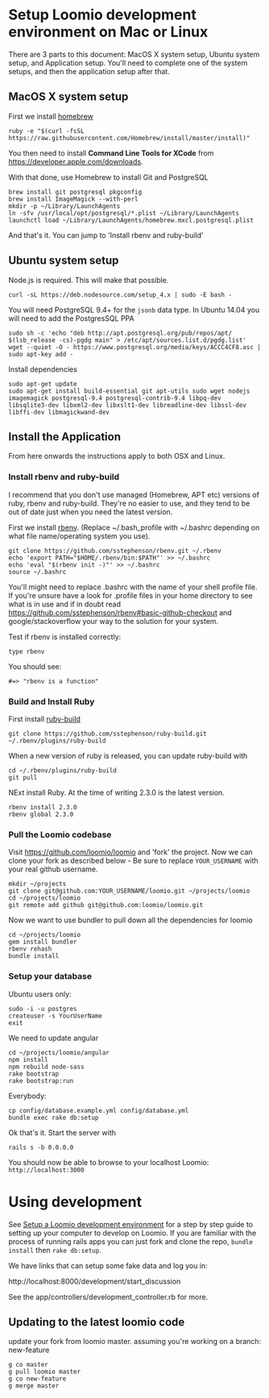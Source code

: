 # Setup Loomio development environment on Mac or Linux

There are 3 parts to this document: MacOS X system setup, Ubuntu system setup, and Application setup. You'll need to complete one of the system setups, and then the application setup after that.

## MacOS X system setup

First we install [homebrew](http://brew.sh)

```
ruby -e "$(curl -fsSL https://raw.githubusercontent.com/Homebrew/install/master/install)"
```

You then need to install __Command Line Tools for XCode__ from https://developer.apple.com/downloads.

With that done, use Homebrew to install Git and PostgreSQL

```
brew install git postgresql pkgconfig
brew install ImageMagick --with-perl
mkdir -p ~/Library/LaunchAgents
ln -sfv /usr/local/opt/postgresql/*.plist ~/Library/LaunchAgents
launchctl load ~/Library/LaunchAgents/homebrew.mxcl.postgresql.plist
```

And that's it. You can jump to 'Install rbenv and ruby-build'

## Ubuntu system setup

Node.js is required.  This will make that possible.
```
curl -sL https://deb.nodesource.com/setup_4.x | sudo -E bash -
```
You will need PostgreSQL 9.4+ for the `jsonb` data type.
In Ubuntu 14.04 you will need to add the PostgresSQL PPA
```
sudo sh -c 'echo "deb http://apt.postgresql.org/pub/repos/apt/ $(lsb_release -cs)-pgdg main" > /etc/apt/sources.list.d/pgdg.list'
wget --quiet -O - https://www.postgresql.org/media/keys/ACCC4CF8.asc | sudo apt-key add -
```
Install dependencies
```
sudo apt-get update
sudo apt-get install build-essential git apt-utils sudo wget nodejs imagemagick postgresql-9.4 postgresql-contrib-9.4 libpq-dev libsqlite3-dev libxml2-dev libxslt1-dev libreadline-dev libssl-dev libffi-dev libmagickwand-dev
```

## Install the Application

From here onwards the instructions apply to both OSX and Linux.

### Install rbenv and ruby-build


I recommend that you don't use managed (Homebrew, APT etc) versions of ruby, rbenv and ruby-build. They're no easier to use, and they tend to be out of date just when you need the latest version.

First we install [rbenv](https://github.com/sstephenson/rbenv). (Replace ~/.bash_profile with ~/.bashrc depending on what file name/operating system you use).

```
git clone https://github.com/sstephenson/rbenv.git ~/.rbenv
echo 'export PATH="$HOME/.rbenv/bin:$PATH"' >> ~/.bashrc
echo 'eval "$(rbenv init -)"' >> ~/.bashrc
source ~/.bashrc
```
You'll might need to replace .bashrc with the name of your shell profile file. If you're unsure have a look for .profile files in your home directory to see what is in use and if in doubt read https://github.com/sstephenson/rbenv#basic-github-checkout and google/stackoverflow your way to the solution for your system.

Test if rbenv is installed correctly:
```
type rbenv
```

You should see:
```
#=> "rbenv is a function"
```

### Build and Install Ruby
First install [ruby-build](https://github.com/sstephenson/ruby-build#readme)
```
git clone https://github.com/sstephenson/ruby-build.git ~/.rbenv/plugins/ruby-build
```
When a new version of ruby is released, you can update ruby-build with
```
cd ~/.rbenv/plugins/ruby-build
git pull
```
NExt install Ruby. At the time of writing 2.3.0 is the latest version.
```
rbenv install 2.3.0
rbenv global 2.3.0
```

### Pull the Loomio codebase

Visit https://github.com/loomio/loomio and 'fork' the project. Now we can clone your fork as described below - Be sure to replace `YOUR_USERNAME` with your real github username.

```
mkdir ~/projects
git clone git@github.com:YOUR_USERNAME/loomio.git ~/projects/loomio
cd ~/projects/loomio
git remote add github git@github.com:loomio/loomio.git
```
Now we want to use bundler to pull down all the dependencies for loomio
```
cd ~/projects/loomio
gem install bundler
rbenv rehash
bundle install
```
### Setup your database
Ubuntu users only:
```
sudo -i -u postgres
createuser -s YourUserName
exit
```
We need to update angular
```
cd ~/projects/loomio/angular
npm install
npm rebuild node-sass
rake bootstrap
rake bootstrap:run
```
Everybody:
```
cp config/database.example.yml config/database.yml
bundle exec rake db:setup
```

Ok that's it. Start the server with

```
rails s -b 0.0.0.0
```

You should now be able to browse to your localhost Loomio: `http://localhost:3000`


# Using development

See [Setup a Loomio development environment](setup_development_environment.md) for a step by step guide to setting up your computer to develop on Loomio. If you are familiar with the process of running rails apps you can just fork and clone the repo, `bundle install` then `rake db:setup`.

We have links that can setup some fake data and log you in:

  http://localhost:8000/development/start_discussion

See the app/controllers/development_controller.rb for more.

## Updating to the latest loomio code
update your fork from loomio master.
assuming you're working on a branch: new-feature

```
g co master
g pull loomio master
g co new-feature
g merge master
```
